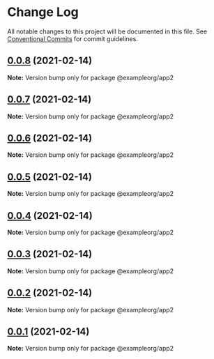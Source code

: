 # Change Log

All notable changes to this project will be documented in this file.
See [Conventional Commits](https://conventionalcommits.org) for commit guidelines.

## [0.0.8](https://github.com/petermikitsh/learn-single-spa/compare/v0.0.7...v0.0.8) (2021-02-14)

**Note:** Version bump only for package @exampleorg/app2





## [0.0.7](https://github.com/petermikitsh/learn-single-spa/compare/v0.0.6...v0.0.7) (2021-02-14)

**Note:** Version bump only for package @exampleorg/app2





## [0.0.6](https://github.com/petermikitsh/learn-single-spa/compare/v0.0.5...v0.0.6) (2021-02-14)

**Note:** Version bump only for package @exampleorg/app2





## [0.0.5](https://github.com/petermikitsh/learn-single-spa/compare/v0.0.4...v0.0.5) (2021-02-14)

**Note:** Version bump only for package @exampleorg/app2





## [0.0.4](https://github.com/petermikitsh/learn-single-spa/compare/v0.0.3...v0.0.4) (2021-02-14)

**Note:** Version bump only for package @exampleorg/app2





## [0.0.3](https://github.com/petermikitsh/learn-single-spa/compare/v0.0.2...v0.0.3) (2021-02-14)

**Note:** Version bump only for package @exampleorg/app2





## [0.0.2](https://github.com/petermikitsh/learn-single-spa/compare/v0.0.1...v0.0.2) (2021-02-14)

**Note:** Version bump only for package @exampleorg/app2





## [0.0.1](https://github.com/petermikitsh/learn-single-spa/compare/v0.0.0-canary-f520365...v0.0.1) (2021-02-14)

**Note:** Version bump only for package @exampleorg/app2
